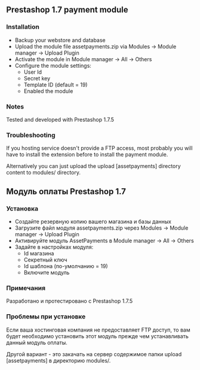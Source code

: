 ## Prestashop 1.7 payment module

### Installation

* Backup your webstore and database
* Upload the module file assetpayments.zip via Modules -> Module manager -> Upload Plugin
* Activate the module in Module manager -> All -> Others 
* Configure the module settings:
  * User Id
  * Secret key
  * Template ID (default = 19)
  * Enabled the module
  
### Notes
Tested and developed with Prestashop 1.7.5 

### Troubleshooting
If you hosting service doesn't provide a FTP access, most probably you will have to install the extension before to install the payment module.

Alternatively you can just upload the upload [assetpayments] directory content to modules/ directory.

## Модуль оплаты Prestashop 1.7

### Установка
* Создайте резервную копию вашего магазина и базы данных
* Загрузите файл модуля assetpayments.zip через Modules -> Module manager -> Upload Plugin
* Активируйте модуль AssetPayments в Module manager -> All -> Others 
* Задайте в настройках модуля:
  * Id магазина
  * Секретный ключ
  * Id шаблона (по-умолчанию = 19)
  * Включите модуль

### Примечания
Разработано и протестировано с Prestashop 1.7.5 

### Проблемы при установке
Если ваша хостинговая компания не предоставляет FTP доступ, то вам будет необходимо установить этот модуль прежде чем устанавливать данный модуль оплаты.

Другой вариант - это закачать на сервер содержимое папки upload [assetpayments] в директорию modules/.
